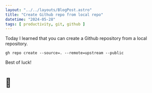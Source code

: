 ```yaml
---
layout: "../../layouts/BlogPost.astro"
title: "Create Github repo from local repo"
datetime: "2024-05-28"
tags: [ productivity, git, github ]
---
```


Today I learned that you can create a Github repository from a local repository. 

```
gh repo create --source=. --remote=upstream --public
```

Best of luck! 
# 🚀


